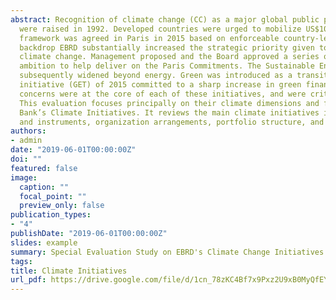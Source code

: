 ```yaml
---
abstract: Recognition of climate change (CC) as a major global public policy challenge has grown since key concerns 
  were raised in 1992. Developed countries were urged to mobilize US$100bn annually by 2020 and a comprehensive 
  framework was agreed in Paris in 2015 based on enforceable country-level commitments to carbon targets. Against this 
  backdrop EBRD substantially increased the strategic priority given to work on sustainability and, more specifically, 
  climate change. Management proposed and the Board approved a series of major programmes built around the Bank’s growing
  ambition to help deliver on the Paris Commitments. The Sustainable Energy Initiative (SEI) was approved in 2006 and 
  subsequently widened beyond energy. Green was introduced as a transition priority, and the Green Economy Transition 
  initiative (GET) of 2015 committed to a sharp increase in green finance as a share of bank investment. Climate-related
  concerns were at the core of each of these initiatives, and were critical in gaining the strong support of shareholders. 
  This evaluation focuses principally on their climate dimensions and for this reason refers to them collectively as the 
  Bank’s Climate Initiatives. It reviews the main climate initiatives in terms of strategic objectives, operational focus 
  and instruments, organization arrangements, portfolio structure, and performance.
authors:
- admin
date: "2019-06-01T00:00:00Z"
doi: ""
featured: false
image:
  caption: ""
  focal_point: ""
  preview_only: false
publication_types:
- "4"
publishDate: "2019-06-01T00:00:00Z"
slides: example
summary: Special Evaluation Study on EBRD's Climate Change Initiatives.
tags:
title: Climate Initiatives
url_pdf: https://drive.google.com/file/d/1cn_78zKC4Bf7x9Pxz2U9xB0MyQfEYWbO
---
```




